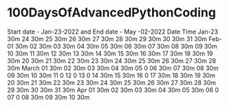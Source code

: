# 100DaysOfAdvancedPythonCoding
Start date - Jan-23-2022 and End date  - May -02-2022
Date     Time
Jan-23   30m
    24   30m
    25   30m
    26   30m
    27   30m
    28   30m
    29   30m
    30   30m
    31   30m
Feb-01   30m
    02   30m
    03   30m
    04   30m
    05   30m
    06   30m
    07   30m
    08   30m
    09   30m
    10   30m
    11   30m
    12   30m
    13   30m
    14   30m
    15   30m
    16   30m
    17   30m
    18   30m
    19   30m
    20   30m
    21   30m
    22   30m
    23   30m
    24   30m
    25   30m
    26   30m
    27   30m
    28   30m
March
    01   30m
    02   30m
    03   30m
    04   30m
    05   0
    06   30m
    07   30m
    08   30m
    09   30m
    10   30m
    11   0
    12   0
    13   0
    14   30m
    15   30m
    16   0
    17   30m
    18   30m
    19   30m
    20   30m
    21   30m
    22   30m
    23   30m
    24   30m
    25   30m
    26   30m
    27   30m
    28   30m
    29   30m
    30   30m
    31   30m
Apr 01   30m
    02   30m
    03   30m
    04   30m
    05   30m
    06   0
    07   0
    08   30m
    09   30m
    10   30m
